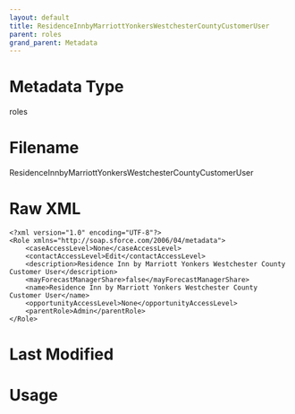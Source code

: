 ```yaml
---
layout: default
title: ResidenceInnbyMarriottYonkersWestchesterCountyCustomerUser
parent: roles
grand_parent: Metadata
---
```

# Metadata Type
roles


# Filename 
ResidenceInnbyMarriottYonkersWestchesterCountyCustomerUser


# Raw XML
```
<?xml version="1.0" encoding="UTF-8"?>
<Role xmlns="http://soap.sforce.com/2006/04/metadata">
    <caseAccessLevel>None</caseAccessLevel>
    <contactAccessLevel>Edit</contactAccessLevel>
    <description>Residence Inn by Marriott Yonkers Westchester County Customer User</description>
    <mayForecastManagerShare>false</mayForecastManagerShare>
    <name>Residence Inn by Marriott Yonkers Westchester County Customer User</name>
    <opportunityAccessLevel>None</opportunityAccessLevel>
    <parentRole>Admin</parentRole>
</Role>
```


# Last Modified


# Usage
